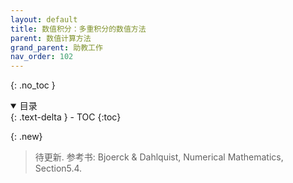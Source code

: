 ```yaml
---
layout: default
title: 数值积分：多重积分的数值方法
parent: 数值计算方法
grand_parent: 助教工作
nav_order: 102
---
```


{: .no_toc }

<details open markdown="block">
  <summary>
    目录
  </summary>
  {: .text-delta }
- TOC
{:toc}
</details>


{: .new}
> 待更新. 参考书: Bjoerck & Dahlquist, Numerical Mathematics, Section5.4.

